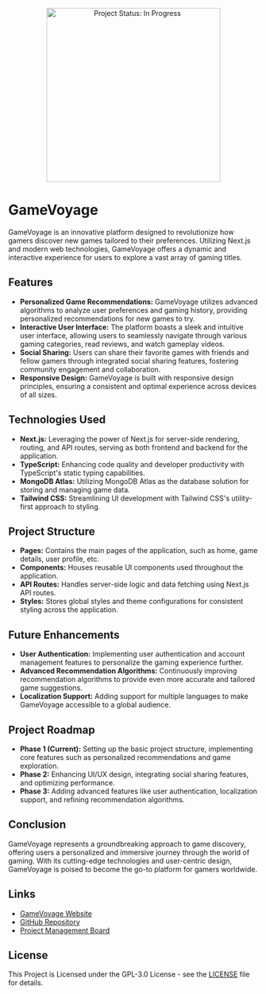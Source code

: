 <p align="center">
<img 
src="./Icon.GameVoyage.png" 
alt="Project Status: In Progress"
width="350px"
height="350px">
<h1>GameVoyage</h1>
</p>

GameVoyage is an innovative platform designed to revolutionize how gamers discover new games tailored to their preferences. Utilizing Next.js and modern web technologies, GameVoyage offers a dynamic and interactive experience for users to explore a vast array of gaming titles.

## Features
- **Personalized Game Recommendations:** GameVoyage utilizes advanced algorithms to analyze user preferences and gaming history, providing personalized recommendations for new games to try.
- **Interactive User Interface:** The platform boasts a sleek and intuitive user interface, allowing users to seamlessly navigate through various gaming categories, read reviews, and watch gameplay videos.
- **Social Sharing:** Users can share their favorite games with friends and fellow gamers through integrated social sharing features, fostering community engagement and collaboration.
- **Responsive Design:** GameVoyage is built with responsive design principles, ensuring a consistent and optimal experience across devices of all sizes.

## Technologies Used
- **Next.js:** Leveraging the power of Next.js for server-side rendering, routing, and API routes, serving as both frontend and backend for the application.
- **TypeScript:** Enhancing code quality and developer productivity with TypeScript's static typing capabilities.
- **MongoDB Atlas:** Utilizing MongoDB Atlas as the database solution for storing and managing game data.
- **Tailwind CSS:** Streamlining UI development with Tailwind CSS's utility-first approach to styling.


## Project Structure
- **Pages:** Contains the main pages of the application, such as home, game details, user profile, etc.
- **Components:** Houses reusable UI components used throughout the application.
- **API Routes:** Handles server-side logic and data fetching using Next.js API routes.
- **Styles:** Stores global styles and theme configurations for consistent styling across the application.

## Future Enhancements
- **User Authentication:** Implementing user authentication and account management features to personalize the gaming experience further.
- **Advanced Recommendation Algorithms:** Continuously improving recommendation algorithms to provide even more accurate and tailored game suggestions.
- **Localization Support:** Adding support for multiple languages to make GameVoyage accessible to a global audience.

## Project Roadmap
- **Phase 1 (Current):** Setting up the basic project structure, implementing core features such as personalized recommendations and game exploration.
- **Phase 2:** Enhancing UI/UX design, integrating social sharing features, and optimizing performance.
- **Phase 3:** Adding advanced features like user authentication, localization support, and refining recommendation algorithms.

## Conclusion
GameVoyage represents a groundbreaking approach to game discovery, offering users a personalized and immersive journey through the world of gaming. With its cutting-edge technologies and user-centric design, GameVoyage is poised to become the go-to platform for gamers worldwide.

## Links
+ [GameVoyage Website](https://gamevoyage.vercel.app/)
+ [GitHub Repository](https://github.com/meetbhingradiya/GameVoyage)
+ [Project Management Board](https://carbonated-sunday-809.notion.site/GameVoyage-49564a572b754845b4f23198df714bbb?pvs=4)

## License
This Project is Licensed under the GPL-3.0 License - see the [LICENSE](/LICENSE) file for details.